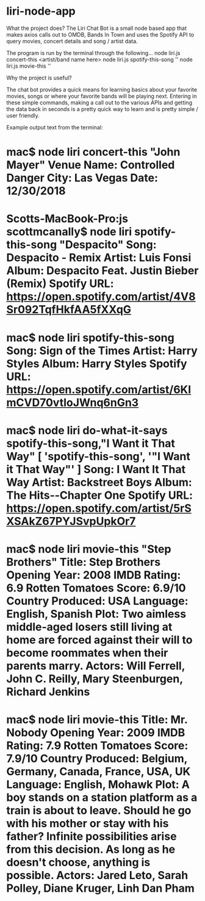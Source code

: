 # liri-node-app

What the project does?
The Liri Chat Bot is a small node based app that makes axios calls out to OMDB, Bands In Town and uses the Spotify API to query movies, concert details and song / artist data.

The program is run by the terminal through the following...
node liri.js concert-this <artist/band name here>
node liri.js spotify-this-song '<song name here>'
node liri.js movie-this '<movie name here>'  

Why the project is useful?

The chat bot provides a quick means for learning basics about your favorite movies, songs or where your favorite bands will be playing next. Entering in these simple commands, making a call out to the various APIs and getting the data back in seconds is a pretty quick way to learn and is pretty simple / user friendly. 

Example output text from the terminal:


mac$ node liri concert-this "John Mayer"
Venue Name: Controlled Danger
City: Las Vegas
Date: 12/30/2018
================================================================================
Scotts-MacBook-Pro:js scottmcanally$ node liri spotify-this-song "Despacito"
Song: Despacito - Remix
Artist: Luis Fonsi
Album: Despacito Feat. Justin Bieber (Remix)
Spotify URL: https://open.spotify.com/artist/4V8Sr092TqfHkfAA5fXXqG
================================================================================
mac$ node liri spotify-this-song 
Song: Sign of the Times
Artist: Harry Styles
Album: Harry Styles
Spotify URL: https://open.spotify.com/artist/6KImCVD70vtIoJWnq6nGn3
================================================================================
mac$ node liri do-what-it-says
spotify-this-song,"I Want it That Way"
[ 'spotify-this-song', '"I Want it That Way"' ]
Song: I Want It That Way
Artist: Backstreet Boys
Album: The Hits--Chapter One
Spotify URL: https://open.spotify.com/artist/5rSXSAkZ67PYJSvpUpkOr7
================================================================================
mac$ node liri movie-this "Step Brothers"
Title: Step Brothers
Opening Year: 2008
IMDB Rating: 6.9
Rotten Tomatoes Score: 6.9/10
Country Produced: USA
Language: English, Spanish
Plot: Two aimless middle-aged losers still living at home are forced against their will to become roommates when their parents marry.
Actors: Will Ferrell, John C. Reilly, Mary Steenburgen, Richard Jenkins
================================================================================
mac$ node liri movie-this 
Title: Mr. Nobody
Opening Year: 2009
IMDB Rating: 7.9
Rotten Tomatoes Score: 7.9/10
Country Produced: Belgium, Germany, Canada, France, USA, UK
Language: English, Mohawk
Plot: A boy stands on a station platform as a train is about to leave. Should he go with his mother or stay with his father? Infinite possibilities arise from this decision. As long as he doesn't choose, anything is possible.
Actors: Jared Leto, Sarah Polley, Diane Kruger, Linh Dan Pham
================================================================================
